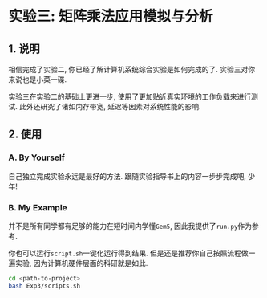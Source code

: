 # 实验三: 矩阵乘法应用模拟与分析

## 1. 说明

相信完成了实验二, 你已经了解计算机系统综合实验是如何完成的了. 实验三对你来说也是小菜一碟.

实验三在实验二的基础上更进一步, 使用了更加贴近真实环境的工作负载来进行测试. 此外还研究了诸如内存带宽, 延迟等因素对系统性能的影响.

## 2. 使用

### A. By Yourself

自己独立完成实验永远是最好的方法. 跟随实验指导书上的内容一步步完成吧, 少年!


### B. My Example

并不是所有同学都有足够的能力在短时间内学懂`Gem5`, 因此我提供了`run.py`作为参考.

你也可以运行`script.sh`一键化运行得到结果. 但是还是推荐你自己按照流程做一遍实验, 因为计算机硬件层面的科研就是如此.

```bash
cd <path-to-project>
bash Exp3/scripts.sh
```
